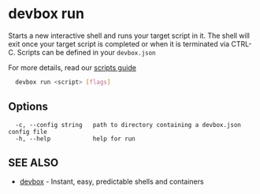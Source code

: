 # devbox run

Starts a new interactive shell and runs your target script in it. The shell will exit once your target script is completed or when it is terminated via CTRL-C. Scripts can be defined in your `devbox.json`

For more details, read our [scripts guide](../guides/scripts.md)

```bash
  devbox run <script> [flags]
```

## Options

```text
  -c, --config string   path to directory containing a devbox.json config file
  -h, --help            help for run
```

## SEE ALSO

* [devbox](./devbox.md)	 - Instant, easy, predictable shells and containers

